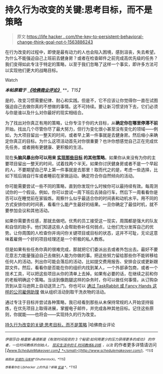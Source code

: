 # 持久行为改变的关键:思考目标，而不是策略

> 原文:[https://life hacker . com/the-key-to-persistent-behavioral-change-think-goal-not-t-1563886243](https://lifehacker.com/the-key-to-lasting-behavioral-change-think-goal-not-t-1563886243)

在行为改变的过程中，即使是最有动力的人也会陷入困境，感到沮丧，失去希望。为什么不能强迫自己上班前去健身房？或者在检查邮件之前完成高优先级的任务？我们变得如此专注于特定的策略，以至于我们忽略了这样一个事实，即许多方法可以实现他们更大的战略目标。

Watch

***本帖原载于*** [***《哈佛商业评论》***](http://blogs.hbr.org/2014/04/the-key-to-lasting-behavioral-change-think-goal-not-tactic/) ***。*T15】**

是的，改变习惯需要纪律、耐心和实践。但是不，它不应该让你觉得你一直在试图强迫自己去做你真的不想做的事情。这不可持续。要让新习惯坚持下去，它们必须与你是谁以及什么对你最好的现实相结合。

为了找出对你真正有用的策略，让你专注于你的大目标，从**确定你在哪里停滞不前**开始。找出几个尽管你尽了最大努力，但行为变化很小甚至没有变化的领域——例如，为大项目留出一整天的时间，或者早上第一件事就是去健身房。然后缩小来确定你真正的目标。为什么这项活动首先对你很重要？也许你想感觉自己正在完成优先任务，或者拥有更健康、更积极的生活。

现在**头脑风暴出你可以用来 [实现那些目标](http://lifehacker.com/how-can-i-turn-vague-goals-into-actionable-to-dos-5925801) 的其他策略**。如果你从来没有为你的主要项目留出一整天的时间，试着找两个半天。如果你讨厌健身房或者不是一个早起的人，不要期望自己早上第一件事就是去那里！取而代之的是，考虑一些选择，比如下班后骑自行车或者睡前在家做运动。确定符合你自然倾向的活动。

你可能需要尝试一些不同的策略，直到你发现什么时候你可以最持续有效。每周测试你的一个假设。例如，你可以尝试一周下班后去骑自行车，然后下一周看看你是否可以在睡觉前在家锻炼。观察什么似乎最适合你的时间表和动机水平。用不同的方式安排你的时间表，看看什么能产生最好的结果。一旦你确定了最佳时机，就不要参加会议和其他活动。

如果你需要责任感，那就去做吧。优秀的员工接受这一现实，周围都是强大的队友和自信的助手。他们知道这些人会帮助弥补任何弱点，让他们充分发挥自己的优势。让你周围的人检查你并询问你关键项目或目标的状态，这并不可耻，无论这意味着雇佣一个好的项目经理还是一个积极的私人教练。

但是如果有些任务你真的很难完成，那就把它们委派出去或者外包出去。最好不要花意志力能量强迫自己去做别人能为你做的事。把这些努力留给那些你不能转移给任何人的活动。列出你可能会落后的活动，比如提交费用报告、安排会议或更新跟踪文件。然后，看看你是否能在你的组织内找到某人，一个外部承包商，或者一个技术工具，可以把这些项目从你的清单上去掉。如果有必要的话，在继续之前和你的老板明确这个策略。当谈到像跑腿这样的杂务时，你可以做任何事情，从订购杂货到从亚马逊网上自动送货上门。你也可以 [通过 TaskRabbit 或 Fancy Hands 这样的公司雇佣助理](http://lifehacker.com/automate-your-most-annoying-errands-with-these-tools-5884912) 做从组织活动到取干洗衣物的活动。

通过专注于目标并尝试各种策略，我已经看到那些从未保持常规的人开始坚持锻炼，在优先项目上取得进展，掌握电子邮件，并完成各种其他目标。记住这些原则，你就能——也将会——实现持久的行为改变。

[持久行为改变的关键:思考目标，而不是策略](http://blogs.hbr.org/2014/04/the-key-to-lasting-behavioral-change-think-goal-not-tactic/) |哈佛商业评论

* * *

<small>*伊丽莎白·格雷斯·桑德斯是《有效时间投资的 3 个秘密:如何用更少的压力获得更多的成功》*</small> <small>*的作者，一位时间教练的创始人，*</small> [<small>*现实生活中的 E 时间教练&训练*</small>](http://www.reallifee.com/coaching) <small>*，以及*</small> 的作者更多详情请访问[<small>*【www.ScheduleMakeover.com】*</small>](http://www.schedulemakeover.com/)<small>*。*T51】</small>

<small>*插图由*</small> [<small>*安德烈·马库林*</small>](http://www.shutterstock.com/pic.mhtml?id=181097426&src=id)<small>*(Shutterstock)。*T15】</small>

<small>*想看看你在 Lifehacker 上的作品？邮箱*</small> [<small>*安迪*</small>](mailto:andy@lifehacker.com) <small>*。*T15】</small>